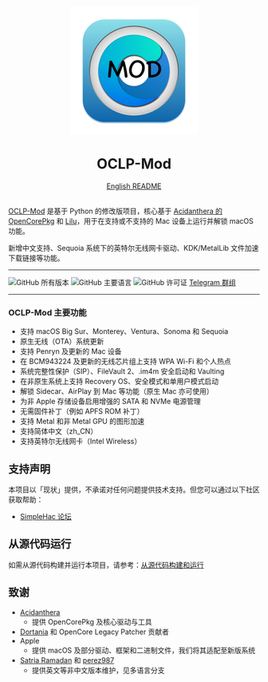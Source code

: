 <div align="center">
             <img src="docs/images/OC-Mod.png" alt="OCLP-Mod 徽标" width="256" />
             <h1>OCLP-Mod</h1>
             <a href="README.md">English README</a>
</div>
<br>

[OCLP-Mod](https://github.com/laobamac/OCLP-Mod) 是基于 Python 的修改版项目，核心基于 [Acidanthera 的 OpenCorePkg](https://github.com/acidanthera/OpenCorePkg) 和 [Lilu](https://github.com/acidanthera/Lilu)，用于在支持或不支持的 Mac 设备上运行并解锁 macOS 功能。

新增中文支持、Sequoia 系统下的英特尔无线网卡驱动、KDK/MetalLib 文件加速下载链接等功能。

----------

![GitHub 所有版本](https://img.shields.io/github/release/laobamac/OCLP-Mod) ![GitHub 主要语言](https://img.shields.io/github/languages/top/laobamac/OCLP-Mod?color=4B8BBE&style=plastic) ![GitHub 许可证](https://img.shields.io/github/license/laobamac/OCLP-Mod) [Telegram 群组](https://t.me/simplehac1)

----------

### OCLP-Mod 主要功能

* 支持 macOS Big Sur、Monterey、Ventura、Sonoma 和 Sequoia
* 原生无线（OTA）系统更新
* 支持 Penryn 及更新的 Mac 设备
* 在 BCM943224 及更新的无线芯片组上支持 WPA Wi-Fi 和个人热点
* 系统完整性保护（SIP）、FileVault 2、.im4m 安全启动和 Vaulting
* 在非原生系统上支持 Recovery OS、安全模式和单用户模式启动
* 解锁 Sidecar、AirPlay 到 Mac 等功能（原生 Mac 亦可使用）
* 为非 Apple 存储设备启用增强的 SATA 和 NVMe 电源管理
* 无需固件补丁（例如 APFS ROM 补丁）
* 支持 Metal 和非 Metal GPU 的图形加速
* 支持简体中文（zh_CN）
* 支持英特尔无线网卡（Intel Wireless）

## 支持声明

本项目以「现状」提供，不承诺对任何问题提供技术支持。但您可以通过以下社区获取帮助：

* [SimpleHac 论坛](https://www.simplehac.cn)

## 从源代码运行

如需从源代码构建并运行本项目，请参考：[从源代码构建和运行](./SOURCE.md)

## 致谢

* [Acidanthera](https://github.com/Acidanthera)
  * 提供 OpenCorePkg 及核心驱动与工具
* [Dortania](https://github.com/dortania) 和 OpenCore Legacy Patcher 贡献者
* Apple
  * 提供 macOS 及部分驱动、框架和二进制文件，我们将其适配至新版系统
* [Satria Ramadan](https://github.com/strhmdn14102004) 和 [perez987](https://github.com/perez987)
  * 提供英文等非中文版本维护，见多语言分支
